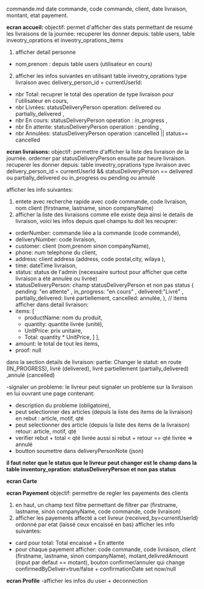 commande.md
 date commande, code commande, client, date livraison, montant, etat payement.

 **ecran accueil:**
 objectif: permet d'afficher des stats permettant de resumé les livraisons de la journée:
 recuperer les donner depuis: table users, table inveotry_oprations et inveotry_oprations_items
1.  afficher detail personne
 - nom,prenom : depuis table users (utilisateur en cours)

2. afficher les infos suivantes en utilisant table inveotry_oprations type livraison avec delivery_person_id = currentUserId: 
- nbr Total:   recuprer le total des operation de type livraison pour l'utilisateur en cours,
- nbr Livrées: statusDeliveryPerson operation: delivered ou partially_delivered ,
- nbr En cours: statusDeliveryPerson operation : in_progress ,
- nbr En attente: statusDeliveryPerson operation : pending  ,
- nbr Annulées: statusDeliveryPerson operation :cancelled || status== cancelled

**ecran livraisons:**
 objectif: permettre d'afficher la liste des livraison de la journée.
 orderner par statusDeliveryPerson ensuite par heure livraison.
 recuperer les donner depuis: table inveotry_oprations type livraison avec delivery_person_id = currentUserId && statusDeliveryPerson == delivered ou partially_delivered ou in_progress ou pending ou annulé

afficher les info suivantes:
1. entete avec recherche rapide avec code commande, code livraison, nom client (firstname, lastname, sinon companyName)
2. afficher la liste des livraisons comme elle existe deja ainsi le details de livraison, voici les infos depuis quel champs tu doit les recuprer:
- orderNumber: commande liée a la commande (code commande),
- deliveryNumber: code livraison,
- customer: client (nom,prenom sinon companyName),
- phone: num telephone du client,
- address: client address (address, code postal,city, wilaya ),
- time: dateTime livraison,
- status: status de l'admin (necessaire surtout pour afficher que cette livraison a été annulée ou livrée)
- statusDeliveryPerson: champ statusDeliveryPerson et non pas status (
      pending: "en attente" ,
      in_progress: "en cours" ,
      delivered:"Livré" ,
      partially_delivered: livré partiellement,
      cancelled: annulée,
),
// items afficher dans detail livraison:
- items: [
    - productName: nom du produit,
    - quantity: quantite livrée (unité),
    - UnitPrice: prix unitaire,
    - Total: quantity * UnitPrice,
     ]
],
- amount: le total de tout les items,
- proof: null

dans la section details de livraison:
partie: Changer le statut: en route (IN_PROGRESS), livré (delivered), livré partiellement (partially_delivered) ,annulé (cancelled)


-signaler un probleme: le livreur peut signaler un probleme sur la livraison en lui ouvrant une page contenant:
- description du probleme (obligatoire),
- peut selectionner des articles (depuis la liste des  items de la livraison) en rebut : article, motif, qté
- peut selectionner des article (depuis la liste des  items de la livraison) retour: article, motif, qté
- verifier rebut + total < qté livrée aussi si rebut + retour == qté livrée => annulé
- boutton soumettre dans deliveryPersonNote (json)

**il faut noter que le status que le livreur peut changer est le champ dans la table inventory_opration: statusDeliveryPerson et non pas status**

**ecran Carte** 

**ecran Payement** 
objectif: permettre de regler les payements des clients
1. en haut, un champ text filtre permettant de filtrer par (firstname, lastname, sinon companyName, code commande, code livraison)
2. afficher les payements affecté a cet livreur (received_by=currentUserId) ordonné par etat (laissé ceux encaissé en bas)
afficher les info suivantes:
- card pour total: Total encaissé +  En attente
- pour chaque payement afficher: code commande, code livraison, client (firstname, lastname, sinon companyName), motant,delivredAmount (input par defaut == motant), bouton confirmer/annuler qui change confirmedByDeliver=true/false + confirmationDate set now/null

**ecran Profile** 
-afficher les infos du user + deconnection